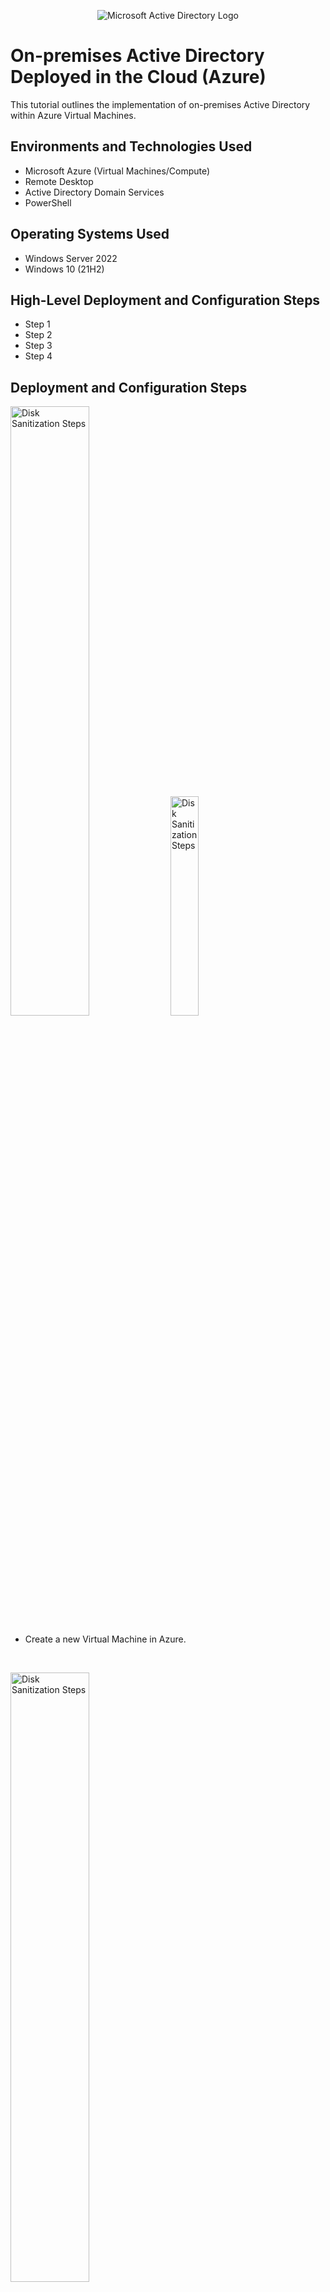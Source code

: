 <p align="center">
<img src="https://i.imgur.com/pU5A58S.png" alt="Microsoft Active Directory Logo"/>
</p>

<h1>On-premises Active Directory Deployed in the Cloud (Azure)</h1>
This tutorial outlines the implementation of on-premises Active Directory within Azure Virtual Machines.<br />


<h2>Environments and Technologies Used</h2>

- Microsoft Azure (Virtual Machines/Compute)
- Remote Desktop
- Active Directory Domain Services
- PowerShell

<h2>Operating Systems Used </h2>

- Windows Server 2022
- Windows 10 (21H2)

<h2>High-Level Deployment and Configuration Steps</h2>

- Step 1
- Step 2
- Step 3
- Step 4

<h2>Deployment and Configuration Steps</h2>

<p>
</p>
<p>
<img src="https://i.imgur.com/6uuyCnL.png" height="50%" width="50%" alt="Disk Sanitization Steps"/> <img src="https://i.imgur.com/k0cPepk.png" height="30%" width="30%" alt="Disk Sanitization Steps"/>

 
  - Create a new Virtual Machine in Azure.
</p>
<br />

<p>
<img src="https://i.imgur.com/Jp7M0sx.png" height="50%" width="50%" alt="Disk Sanitization Steps"/> <img src="https://i.imgur.com/HzkVPA8.png" height="50%" width="50%" alt="Disk Sanitization Steps"/>

</p>
<p>

  - Create the Domain Controller VM (Windows Server 2022) named “DC-1”
  - Create Resource Group
  - Create  Virtual Network (Vnet)

</p>
<br />

<p>
<img src="https://i.imgur.com/sHcwXE9.png" height="50%" width="50%" alt="Disk Sanitization Steps"/>
</p>
<p>

  - Create the Client VM (Windows 10) named “Client-1”. Use the same Resource Group and Vnet.

</p>
<br />

<p>
<img src="https://i.imgur.com/RFuLT9s.png" height="80%" width="80%" alt="Disk Sanitization Steps"/>
</p>
<p>

  - Set Domain Controller’s NIC Private IP address to be static

</p>
<br />
<p>
<img src="https://i.imgur.com/bMz2pe1.png" height="80%" width="80%" alt="Disk Sanitization Steps"/>
</p>
<p>

  - Login to DC-1 using Remote Desktop Connection

</p>
<br /><p>
<img src="https://i.imgur.com/9LJDMvZ.png" height="80%" width="80%" alt="Disk Sanitization Steps"/>
</p>
<p>

  - Go to Server Manager
  - Dashboard
  - "Add roles and features"

</p>
<br /><p>
<img src="https://i.imgur.com/GK7SfHe.png" height="80%" width="80%" alt="Disk Sanitization Steps"/>
</p>
<p>

  - Toggle on "Active Directory Domain Services"

</p>
<br /><p>
<img src="https://i.imgur.com/OLHMmOt.png" height="80%" width="80%" alt="Disk Sanitization Steps"/>
</p>
<p>

  - Finish Install
  - Promote this server to a domain controller

</p>
<br /><p>
<img src="https://i.imgur.com/1vbBQuG.png" height="80%" width="80%" alt="Disk Sanitization Steps"/>
</p>
<p>

  - Add a new forest
  - Name the Root domain name: BLANK.com Example: mydomain.com

</p>
<br /><p>
<img src="https://i.imgur.com/o3BVZMv.png" height="80%" width="80%" alt="Disk Sanitization Steps"/>
</p>
<p>

  - Set a password.

</p>
<br /><p>
<img src="https://i.imgur.com/haPoyTd.png" height="80%" width="80%" alt="Disk Sanitization Steps"/>
</p>
<p>

  -  Press Install

</p>
<br /><p>
<img src="https://i.imgur.com/FlGamLA.png" height="80%" width="80%" alt="Disk Sanitization Steps"/>
</p>
<p>

  - The Install will cause the VM Computer to Reset.

</p>
<br /><p>
<img src="https://i.imgur.com/vjF1xoq.png" height="80%" width="80%" alt="Disk Sanitization Steps"/>
</p>
<p>

  - Log back in
  - This time with the "domain name" '.com'\'username'

</p>
<br /><p>
<img src="https://i.imgur.com/kK7CmtD.png" height="80%" width="80%" alt="Disk Sanitization Steps"/>
</p>
<p>

  - Search for "Active Directory Users and Computers"

</p>
<br /><p>
<img src="https://i.imgur.com/J4bBByo.png" height="80%" width="80%" alt="Disk Sanitization Steps"/>
</p>
<p>

  - Create a new "Organizational Unit"

</p>
<br />
<p>
<img src="https://i.imgur.com/TJ2l5Dw.png" height="80%" width="80%" alt="Disk Sanitization Steps"/>
</p>
<p>

  - Create a fake user
  - Remember the user for future login

</p>
<br />
<p>
<img src="https://i.imgur.com/IAo0Yho.png" height="80%" width="80%" alt="Disk Sanitization Steps"/>
<img src="https://i.imgur.com/XIogS5T.png" height="80%" width="80%" alt="Disk Sanitization Steps"/>
<img src="https://i.imgur.com/k3PBEJs.png" height="80%" width="80%" alt="Disk Sanitization Steps"/>
<img src="https://i.imgur.com/La4XgtT.png" height="80%" width="80%" alt="Disk Sanitization Steps"/>
<img src="https://i.imgur.com/L908Hnm.png" height="80%" width="80%" alt="Disk Sanitization Steps"/>
</p>
<p>

  - Open the new user you created
  - Go to "Member of"
  - Add
  - Type Domain and Check Names
  - Select Domain Admins

</p>
<br />
<p>
<img src="https://i.imgur.com/rDaIA9z.png" height="80%" width="80%" alt="Disk Sanitization Steps"/>
</p>
<p>

  - Login back to DC-1
  - Using Admin login

</p>
<br /><p>
<img src="https://i.imgur.com/kCw8Jmn.png" height="80%" width="80%" alt="Disk Sanitization Steps"/>
</p>
<p>

  - Go to System Settings -> About
  - Rename this PC (Advanced)
  - Press Change

</p>
<br /><p>
<img src="https://i.imgur.com/YqViXpu.png" height="80%" width="80%" alt="Disk Sanitization Steps"/>
</p>
<p>

  - Toggle on Domain
  - Type in your domain.com
  - Don't click "OK" yet
</p>
<br /><p>
</p>
<br /><p>
<img src="https://i.imgur.com/D2BU3cD.png" height="80%" width="80%" alt="Disk Sanitization Steps"/>
<img src="https://i.imgur.com/fVNsDEg.png" height="80%" width="80%" alt="Disk Sanitization Steps"/>

</p>
<p>

  - Go to Azure
  - Home->Virtual Machines->Client-1 | Networking->client_149_z1
  - DNS Servers
  - Click on Custom
  - Paste over the Private IP Address from DC-1: Found in Azure below the IP Address.
  - Save
  - Restart Client-1 VM

</p>
<br /><p>
<img src="https://i.imgur.com/fPjMpnF.png" height="80%" width="80%" alt="Disk Sanitization Steps"/>
</p>
<p>

  - Click "OK"
  - Put the Username and Password of the Admin
  - VM will restart

</p>
<br /><p>
<img src="https://i.imgur.com/CQmhUN3.png" height="80%" width="80%" alt="Disk Sanitization Steps"/>
</p>
<p>

  - Upon logging back into Client-1 as an Admin
  - Go to system-> About -> Remote Desktop
  - Click on "Select users that can remotely access this PC"

</p>
<br /><p>
<img src="https://i.imgur.com/QCNwblm.png" height="80%" width="80%" alt="Disk Sanitization Steps"/>
</p>
<p>

  - Create a fake user
  - Remember the user for future login

</p>
<br /><p>
<img src="https://i.imgur.com/Yz3HtSC.png" height="80%" width="80%" alt="Disk Sanitization Steps"/>
</p>
<p>

  - Add in Domain Users

CONGRATS, you have set up Active Directory. Allowing access to all users to use this PC.
